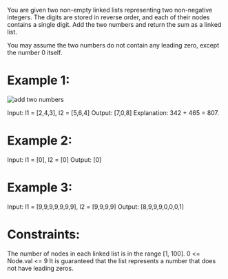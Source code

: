 You are given two non-empty linked lists representing two non-negative integers. The digits are stored in reverse order, and each of their nodes contains a single digit. Add the two numbers and return the sum as a linked list.

You may assume the two numbers do not contain any leading zero, except the number 0 itself.

# Example 1:
![add two numbers](https://assets.leetcode.com/uploads/2020/10/02/addtwonumber1.jpg "add two numbers")

Input: l1 = [2,4,3], l2 = [5,6,4]
Output: [7,0,8]
Explanation: 342 + 465 = 807.


# Example 2:
Input: l1 = [0], l2 = [0]
Output: [0]

# Example 3:
Input: l1 = [9,9,9,9,9,9,9], l2 = [9,9,9,9]
Output: [8,9,9,9,0,0,0,1]
 

# Constraints:
The number of nodes in each linked list is in the range [1, 100].
0 <= Node.val <= 9
It is guaranteed that the list represents a number that does not have leading zeros.